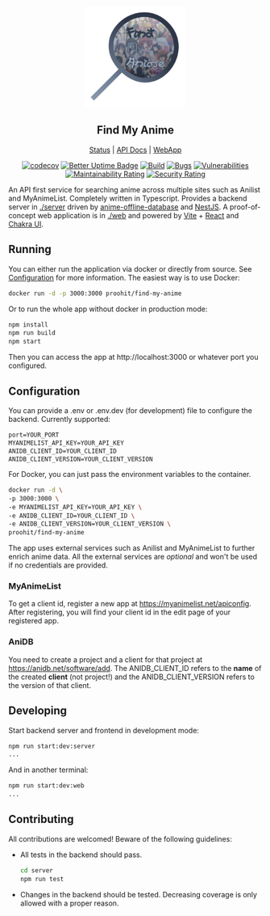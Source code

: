 <p align="center">
  <img height="200px" src="./web/public/android-chrome-512x512.png" />
</p>
<h2 style="text-align: center">Find My Anime</h2>
<div style="text-align:center">

[Status](https://status.find-my-anime.dtimur.de) | [API Docs](https://find-my-anime.dtimur.de/api/docs) | [WebApp](https://find-my-anime.dtimur.de)

[![codecov](https://codecov.io/gh/proohit/find-my-anime/branch/master/graph/badge.svg?token=MU0FT78BB5)](https://codecov.io/gh/proohit/find-my-anime)
[![Better Uptime Badge](https://betteruptime.com/status-badges/v1/monitor/es3c.svg)](https://status.find-my-anime.dtimur.de)
[![Build](https://github.com/proohit/find-my-anime/actions/workflows/build.yml/badge.svg?branch=master)](https://github.com/proohit/find-my-anime/actions/workflows/build.yml)
[![Bugs](https://sonarcloud.io/api/project_badges/measure?project=proohit_find-my-anime&metric=bugs)](https://sonarcloud.io/summary/new_code?id=proohit_find-my-anime)
[![Vulnerabilities](https://sonarcloud.io/api/project_badges/measure?project=proohit_find-my-anime&metric=vulnerabilities)](https://sonarcloud.io/summary/new_code?id=proohit_find-my-anime)
[![Maintainability Rating](https://sonarcloud.io/api/project_badges/measure?project=proohit_find-my-anime&metric=sqale_rating)](https://sonarcloud.io/summary/new_code?id=proohit_find-my-anime)
[![Security Rating](https://sonarcloud.io/api/project_badges/measure?project=proohit_find-my-anime&metric=security_rating)](https://sonarcloud.io/summary/new_code?id=proohit_find-my-anime)

</div>

An API first service for searching anime across multiple sites such as Anilist and MyAnimeList. Completely written in Typescript. Provides a backend server in [./server](./server) driven by [anime-offline-database](https://github.com/manami-project/anime-offline-database) and [NestJS](https://nestjs.com/). A proof-of-concept web application is in [./web](./web) and powered by [Vite](https://vitejs.dev/) + [React](https://reactjs.org/) and [Chakra UI](https://chakra-ui.com/).

## Running

You can either run the application via docker or directly from source. See [Configuration](#configuration) for more information.
The easiest way is to use Docker:

```bash
docker run -d -p 3000:3000 proohit/find-my-anime
```

Or to run the whole app without docker in production mode:

```bash
npm install
npm run build
npm start
```

Then you can access the app at http://localhost:3000 or whatever port you configured.

## Configuration

You can provide a .env or .env.dev (for development) file to configure the backend. Currently supported:

```env
port=YOUR_PORT
MYANIMELIST_API_KEY=YOUR_API_KEY
ANIDB_CLIENT_ID=YOUR_CLIENT_ID
ANIDB_CLIENT_VERSION=YOUR_CLIENT_VERSION
```

For Docker, you can just pass the environment variables to the container.

```bash
docker run -d \
-p 3000:3000 \
-e MYANIMELIST_API_KEY=YOUR_API_KEY \
-e ANIDB_CLIENT_ID=YOUR_CLIENT_ID \
-e ANIDB_CLIENT_VERSION=YOUR_CLIENT_VERSION \
proohit/find-my-anime
```

The app uses external services such as Anilist and MyAnimeList to further enrich anime data. All the external services are _optional_ and won't be used if no credentials are provided.

### MyAnimeList

To get a client id, register a new app at https://myanimelist.net/apiconfig. After registering, you will find your client id in the edit page of your registered app.

### AniDB

You need to create a project and a client for that project at https://anidb.net/software/add. The ANIDB_CLIENT_ID refers to the **name** of the created **client** (not project!) and the ANIDB_CLIENT_VERSION refers to the version of that client.

## Developing

Start backend server and frontend in development mode:

```bash
npm run start:dev:server
...
```

And in another terminal:

```bash
npm run start:dev:web
...
```

## Contributing

All contributions are welcomed! Beware of the following guidelines:

- All tests in the backend should pass.

  ```bash
  cd server
  npm run test
  ```

- Changes in the backend should be tested. Decreasing coverage is only allowed with a proper reason.
